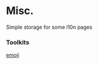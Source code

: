 # Misc.

Simple storage for some l10n pages

### Toolkits

[emoji](https://gist.github.com/rxaviers/7360908)
